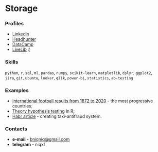 # Storage

### Profiles
* [Linkedin](https://www.linkedin.com/in/bashun/)
* [Headhunter](https://krasnodar.hh.ru/applicant/resumes/view?resume=75e44a57ff03d347eb0039ed1f31314b474864)
* [DataCamp](https://www.datacamp.com/profile/niqx)
* [LiveLib](https://www.livelib.ru/reader/niqx?utm_source=livelib&utm_medium=usermenu) :)

### Skills
`python`, `r`, `sql`, `ml`, `pandas`, `numpy`, `scikit-learn`, `matplotlib`, `dplyr`, `ggplot2`, `jira`, `git`, `ubuntu`, `looker`, `qlik`, `power-bi`, `statistics`, `ab-testing`

### Examples

* [International football results from 1872 to 2020](https://www.kaggle.com/bashun/football-the-most-progressive-countries) - the most progressive countries;
* [Theory hypothesis testing](https://github.com/niqx/Storage/blob/master/hypo_test/Statistical_hypothesis_review.ipynb) in R;
* [Habr article](https://habr.com/ru/post/512752/) - creating taxi-antifraud system.

### Contacts
* **e-mail** - bniqniq@gmail.com
* **telegram** - niqx1

